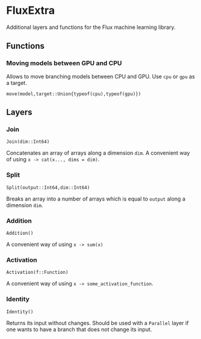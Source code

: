 # FluxExtra

Additional layers and functions for the Flux machine learning library.

## Functions

### Moving models between GPU and CPU

Allows to move branching models between CPU and GPU. Use `cpu` or `gpu` as a target.
```
move(model,target::Union{typeof(cpu),typeof(gpu)})
```

## Layers

### Join
```
Join(dim::Int64)
```
Concatenates an array of arrays along a dimension `dim`. A convenient way of using `x -> cat(x..., dims = dim)`.

### Split
```
Split(output::Int64,dim::Int64)
```
Breaks an array into a number of arrays which is equal to `output` along a dimension `dim`.

### Addition
```
Addition()
```
A convenient way of using `x -> sum(x)`

### Activation
```
Activation(f::Function)
```
A convenient way of using `x -> some_activation_function`.

### Identity
```
Identity()
```
Returns its input without changes. Should be used with a `Parallel` layer if one wants to have a branch that does not change its input.
